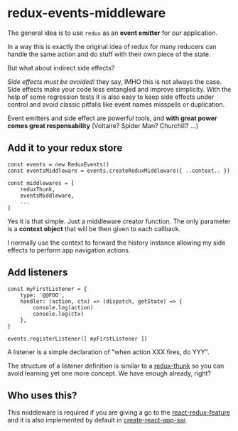 # redux-events-middleware

The general idea is to use `redux` as an **event emitter** for our application.

In a way this is exactly the original idea of redux for many reducers can handle
the same action and do stuff with their own piece of the state.

But what about indirect side effects?

_Side effects must be avoided!_ they say, IMHO this is not always the case.
Side effects make your code less entangled and improve simplicity. With the
help of some regression tests it is also easy to keep side effects under control
and avoid classic pitfalls like event names misspells or duplication.

Event emitters and side effect are powerful tools, and **with great power comes
great responsability** (Voltaire? Spider Man? Churchill? ...)

## Add it to your redux store

```
const events = new ReduxEvents()
const eventsMiddleware = events.createReduxMiddleware({ ..context.. })

const middlewares = [
    reduxThunk,
    eventsMiddleware,
    ...
]
```

Yes it is that simple. Just a middleware creator function. The only parameter
is a **context object** that will be then given to each callback.

I normally use the context to forward the history instance allowing my side
effects to perform app navigation actions.

## Add listeners

```
const myFirstListener = {
    type: '@@FOO',
    handler: (action, ctx) => (dispatch, getState) => {
        console.log(action)
        console.log(ctx)
    },
}

events.registerListener([ myFirstListener ])
```

A listener is a simple declaration of "when action XXX fires, do YYY".

The structure of a listener definition is similar to a
[redux-thunk](https://github.com/reduxjs/redux-thunk) so you can avoid
learning yet one more concept. We have enough already, right?

## Who uses this?

This middleware is required if you are giving a go to the [react-redux-feature](https://www.npmjs.com/package/react-redux-feature) and it is also implemented
by default in [create-react-app-ssr](https://www.npmjs.com/package/create-react-app-ssr).


